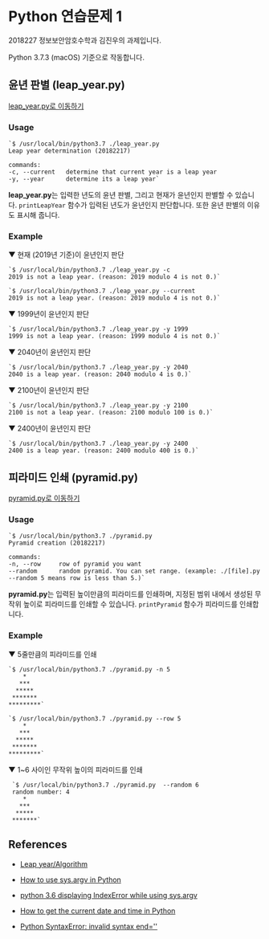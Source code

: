 # Python 연습문제 1

2018227 정보보안암호수학과 김진우의 과제입니다.

Python 3.7.3 (macOS) 기준으로 작동합니다.

## 윤년 판별 (leap_year.py)

[leap_year.py로 이동하기](leap_year.py)

### Usage

    `$ /usr/local/bin/python3.7 ./leap_year.py
    Leap year determination (20182217)

    commands:    
    -c, --current   determine that current year is a leap year    
    -y, --year      determine its a leap year`

**leap_year.py**는 입력한 년도의 윤년 판별, 그리고 현재가 윤년인지 판별할 수 있습니다. `printLeapYear` 함수가 입력된 년도가 윤년인지 판단합니다. 또한 윤년 판별의 이유도 표시해 줍니다.


### Example

▼ 현재 (2019년 기준)이 윤년인지 판단

    `$ /usr/local/bin/python3.7 ./leap_year.py -c
    2019 is not a leap year. (reason: 2019 modulo 4 is not 0.)`

    `$ /usr/local/bin/python3.7 ./leap_year.py --current
    2019 is not a leap year. (reason: 2019 modulo 4 is not 0.)`


▼ 1999년이 윤년인지 판단

    `$ /usr/local/bin/python3.7 ./leap_year.py -y 1999
    1999 is not a leap year. (reason: 1999 modulo 4 is not 0.)`

▼ 2040년이 윤년인지 판단

    `$ /usr/local/bin/python3.7 ./leap_year.py -y 2040
    2040 is a leap year. (reason: 2040 modulo 4 is 0.)`

▼ 2100년이 윤년인지 판단

    `$ /usr/local/bin/python3.7 ./leap_year.py -y 2100
    2100 is not a leap year. (reason: 2100 modulo 100 is 0.)`

▼ 2400년이 윤년인지 판단

    `$ /usr/local/bin/python3.7 ./leap_year.py -y 2400
    2400 is a leap year. (reason: 2400 modulo 400 is 0.)`

## 피라미드 인쇄 (pyramid.py)

[pyramid.py로 이동하기](pyramid.py)

### Usage

    `$ /usr/local/bin/python3.7 ./pyramid.py
    Pyramid creation (20182217)

    commands:    
    -n, --row     row of pyramid you want    
    --random      random pyramid. You can set range. (example: ./[file].py --random 5 means row is less than 5.)`

**pyramid.py**는 입력된 높이만큼의 피라미드를 인쇄하며, 지정된 범위 내에서 생성된 무작위 높이로 피라미드를 인쇄할 수 있습니다. `printPyramid` 함수가 피라미드를 인쇄합니다.

### Example
    
▼ 5줄만큼의 피라미드를 인쇄 
    
    `$ /usr/local/bin/python3.7 ./pyramid.py -n 5
        *
       ***
      *****
     *******
    *********`
    
    `$ /usr/local/bin/python3.7 ./pyramid.py --row 5
        *
       ***
      *****
     *******
    *********`
    
▼ 1~6 사이인 무작위 높이의 피라미드를 인쇄
     
     `$ /usr/local/bin/python3.7 ./pyramid.py  --random 6
     random number: 4
        *
       ***
      *****
     *******`
     
## References

- [Leap year/Algorithm](https://en.wikipedia.org/wiki/Leap_year#Algorithm)

- [How to use sys.argv in Python](https://www.pythonforbeginners.com/system/python-sys-argv)

- [python 3.6 displaying IndexError while using sys.argv
](https://stackoverflow.com/questions/48036417/python-3-6-displaying-indexerror-while-using-sys-argv)

- [How to get the current date and time in Python](https://www.saltycrane.com/blog/2008/06/how-to-get-current-date-and-time-in/)

- [Python SyntaxError: invalid syntax end=''
](https://stackoverflow.com/questions/20073639/python-syntaxerror-invalid-syntax-end)
